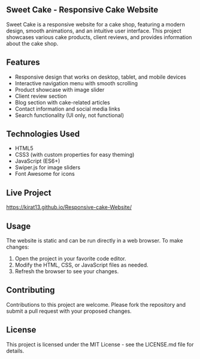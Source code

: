 
## Sweet Cake - Responsive Cake Website

Sweet Cake is a responsive website for a cake shop, featuring a modern design, smooth animations, and an intuitive user interface. This project showcases various cake products, client reviews, and provides information about the cake shop.
## Features

* Responsive design that works on desktop, tablet, and mobile devices
* Interactive navigation menu with smooth scrolling
* Product showcase with image slider
* Client review section
* Blog section with cake-related articles
* Contact information and social media links
* Search functionality (UI only, not functional)
## Technologies Used

* HTML5
* CSS3 (with custom properties for easy theming)
* JavaScript (ES6+)
* Swiper.js for image sliders
* Font Awesome for icons
## Live Project 

https://kirat13.github.io/Responsive-cake-Website/
## Usage
The website is static and can be run directly in a web browser. To make changes:

1. Open the project in your favorite code editor.
2. Modify the HTML, CSS, or JavaScript files as needed.
3. Refresh the browser to see your changes.
## Contributing

Contributions to this project are welcome. Please fork the repository and submit a pull request with your proposed changes.
## License
This project is licensed under the MIT License - see the LICENSE.md file for details.

